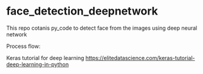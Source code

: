 # face_detection_deepnetwork
This repo cotanis py_code to detect face from the images using deep neural network

Process flow:


Keras tutorial for deep learning
https://elitedatascience.com/keras-tutorial-deep-learning-in-python
